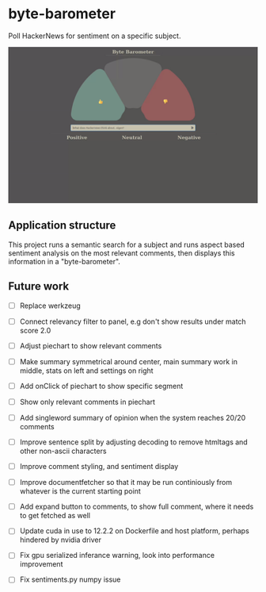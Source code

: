 # byte-barometer

Poll HackerNews for sentiment on a specific subject.

![Current frontend of the byte barometer](/bytebarometer.gif?raw=true "From an arbitrary subject chosen by the user a general poll is created using natural language processing.")

## Application structure

This project runs a semantic search for a subject and runs aspect based sentiment analysis on the most relevant comments, then displays this information in a "byte-barometer".

## Future work

- [ ] Replace werkzeug
- [ ] Connect relevancy filter to panel, e.g don't show results under match score 2.0
- [ ] Adjust piechart to show relevant comments
- [ ] Make summary symmetrical around center, main summary work in middle, stats on left and settings on right
- [ ] Add onClick of piechart to show specific segment
- [ ] Show only relevant comments in piechart
- [ ] Add singleword summary of opinion when the system reaches 20/20 comments
- [ ] Improve sentence split by adjusting decoding to remove htmltags and other non-ascii characters
- [ ] Improve comment styling, and sentiment display

- [ ] Improve documentfetcher so that it may be run continiously from whatever is the current starting point
- [ ] Add expand button to comments, to show full comment, where it needs to get fetched as well
- [ ] Update cuda in use to 12.2.2 on Dockerfile and host platform, perhaps hindered by nvidia driver
- [ ] Fix gpu serialized inferance warning, look into performance improvement
- [ ] Fix sentiments.py numpy issue
